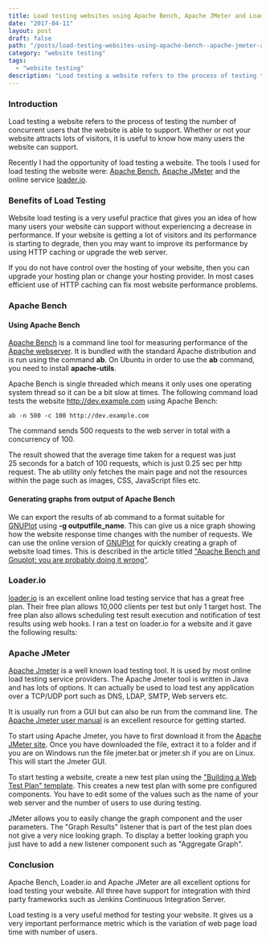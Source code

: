 ```yaml
---
title: Load testing websites using Apache Bench, Apache JMeter and Loader.io
date: "2017-04-11"
layout: post
draft: false
path: "/posts/load-testing-websites-using-apache-bench--apache-jmeter-and-loader-io"
category: "website testing"
tags:
  - "website testing"
description: "Load testing a website refers to the process of testing the number of concurrent users that the website is able to support. Whether or not your website attracts lots of visitors, it is useful to know how many users the website can support."
---
```


### Introduction
Load testing a website refers to the process of testing the number of concurrent users that the website is able to support. Whether or not your website attracts lots of visitors, it is useful to know how many users the website can support.

Recently I had the opportunity of load testing a website. The tools I used for load testing the website were: [Apache Bench](https://httpd.apache.org/docs/2.2/programs/ab.html), [Apache JMeter](http://jmeter.apache.org/index.html) and the online service [loader.io](https://loader.io).

### Benefits of Load Testing
Website load testing is a very useful practice that gives you an idea of how many users your website can support without experiencing a decrease in performance. If your website is getting a lot of visitors and its performance is starting to degrade, then you may want to improve its performance by using HTTP caching or upgrade the web server.

If you do not have control over the hosting of your website, then you can upgrade your hosting plan or change your hosting provider. In most cases efficient use of HTTP caching can fix most website performance problems.

### Apache Bench

#### Using Apache Bench
[Apache Bench](https://httpd.apache.org/docs/2.2/programs/ab.html) is a command line tool for measuring performance of the [Apache webserver](http://www.apache.org/). It is bundled with the standard Apache distribution and is run using the command **ab**. On Ubuntu in order to use the **ab** command, you need to install **apache-utils**.

Apache Bench is single threaded which means it only uses one operating system thread so it can be a bit slow at times. The following command load tests the website http://dev.example.com using Apache Bench:

```
ab -n 500 -c 100 http://dev.example.com
```

The command sends 500 requests to the web server in total with a concurrency of 100.

The result showed that the average time taken for a request was just 25 seconds for a batch of 100 requests, which is just 0.25 sec per http request. The ab utility only fetches the main page and not the resources within the page such as images, CSS, JavaScript files etc.

#### Generating graphs from output of Apache Bench
We can export the results of ab command to a format suitable for [GNUPlot](http://www.gnuplot.info/) using **-g outputfile_name**. This can give us a nice graph showing how the website response time changes with the number of requests. We can use the online version of [GNUPlot](http://gnuplot.respawned.com/) for quickly creating a graph of website load times. This is described in the article titled ["Apache Bench and Gnuplot: you are probably doing it wrong"](http://www.bradlanders.com/2013/04/15/apache-bench-and-gnuplot-youre-probably-doing-it-wrong/).

### Loader.io
[loader.io](https://loader.io) is an excellent online load testing service that has a great free plan. Their free plan allows 10,000 clients per test but only 1 target host. The free plan also allows scheduling test result execution and notification of test results using web hooks. I ran a test on loader.io for a website and it gave the following results:

### Apache JMeter
[Apache Jmeter](http://jmeter.apache.org/usermanual/get-started.html) is a well known load testing tool. It is used by most online load testing service providers. The Apache Jmeter tool is written in Java and has lots of options. It can actually be used to load test any application over a TCP/UDP port such as DNS, LDAP, SMTP, Web servers etc.

It is usually run from a GUI but can also be run from the command line. The [Apache Jmeter user manual](http://jmeter.apache.org/usermanual/) is an excellent resource for getting started.

To start using Apache Jmeter, you have to first download it from the [Apache JMeter site](http://jmeter.apache.org/download_jmeter.cgi). Once you have downloaded the file, extract it to a folder and if you are on Windows run the file jmeter.bat or jmeter.sh if you are on Linux. This will start the Jmeter GUI.

To start testing a website, create a new test plan using the ["Building a Web Test Plan" template](http://jmeter.apache.org/usermanual/build-web-test-plan.html). This creates a new test plan with some pre configured components. You have to edit some of the values such as the name of your web server and the number of users to use during testing.

JMeter allows you to easily change the graph component and the user parameters. The "Graph Results" listener that is part of the test plan does not give a very nice looking graph. To display a better looking graph you just have to add a new listener component such as "Aggregate Graph".

### Conclusion
Apache Bench, Loader.io and Apache JMeter are all excellent options for load testing your website. All three have support for integration with third party frameworks such as Jenkins Continuous Integration Server.

Load testing is a very useful method for testing your website. It gives us a very important performance metric which is the variation of web page load time with number of users.
